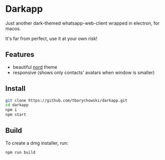 # Darkapp
Just another dark-themed whatsapp-web-client wrapped in electron, for macos.

It's far from perfect, use it at your own risk!


## Features
- beautiful [nord](https://github.com/arcticicestudio/nord) theme
- responsive (shows only contacts' avatars when window is smaller)


## Install
```sh
git clone https://github.com/tborychowski/darkapp.git
cd darkapp
npm i
npm start
```

## Build
To create a dmg installer, run:
```sh
npm run build
```
